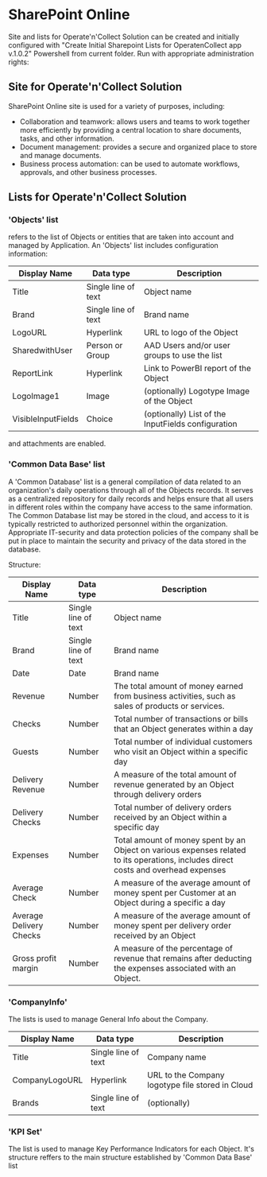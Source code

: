 # SharePoint Online 

Site and lists for Operate'n'Collect Solution can be created and initially configured with "Create Initial Sharepoint Lists for OperatenCollect app v.1.0.2" Powershell from current folder.
Run with appropriate administration rights:


## Site for Operate'n'Collect Solution

SharePoint Online site is used for a variety of purposes, including: 
* Collaboration and teamwork:  allows users and teams to work together more efficiently by providing a central location to share documents, tasks, and other information. 
* Document management:  provides a secure and organized place to store and manage documents. 
* Business process automation: can be used to automate workflows, approvals, and other business processes. 

## Lists for Operate'n'Collect Solution

### 'Objects' list

refers to the list of Objects or entities that are taken into account and managed by Application. An 'Objects' list includes configuration information:

| Display Name | Data type | Description | 
| --- | --- | --- |
| Title | Single line of text | Object name |
| Brand | Single line of text | Brand name |
| LogoURL | Hyperlink | URL to logo of the Object | 
| SharedwithUser | Person or Group | AAD Users and/or user groups to use the list |
| ReportLink | Hyperlink | Link to PowerBI report of the Object | 
| LogoImage1 | Image | (optionally) Logotype Image of the Object |
| VisibleInputFields | Choice | (optionally) List of the InputFields configuration |

and attachments are enabled.
 
### 'Common Data Base' list

A 'Common Database' list is a general compilation of data related to an organization's daily operations through all of the Objects records. It serves as a centralized repository for daily records and helps ensure that all users in different roles within the company have access to the same information. The Common Database list may be stored in the cloud, and access to it is typically restricted to authorized personnel within the organization. Appropriate IT-security and data protection policies of the company shall be put in place to maintain the security and privacy of the data stored in the database.

Structure:

| Display Name  | Data type | Description |
| --- | --- | --- |
| Title | Single line of text | Object name |
| Brand | Single line of text | Brand name |
| Date | Date | Brand name |
| Revenue | Number | The total amount of money earned from business activities, such as sales of products or services.|
| Checks | Number | Total number of transactions or bills that an Object generates within a day |
| Guests | Number | Total number of individual customers who visit an Object within a specific day |
| Delivery Revenue | Number | A measure of the total amount of revenue generated by an Object through delivery orders |
| Delivery Checks | Number | Total number of delivery orders received by an Object within a specific day |
| Expenses | Number | Total amount of money spent by an Object on various expenses related to its operations, includes direct costs and overhead expenses|
| Average Check | Number | A measure of the average amount of money spent per Customer at an Object during a specific a day |
| Average Delivery Checks | Number | A measure of the average amount of money spent per delivery order received by an Object |
| Gross profit margin | Number | A measure of the percentage of revenue that remains after deducting the expenses associated with an Object. |


### 'CompanyInfo'
The lists is used to manage General Info about the Company. 

| Display Name  | Data type | Description |
| --- | --- | --- |
| Title | Single line of text | Company name |
| CompanyLogoURL | Hyperlink | URL to the Company logotype file stored in Cloud |
| Brands | Single line of text | (optionally)  |

### 'KPI Set'
The list is used to manage Key Performance Indicators for each Object. It's structure reffers to the main structure established by 'Common Data Base' list
